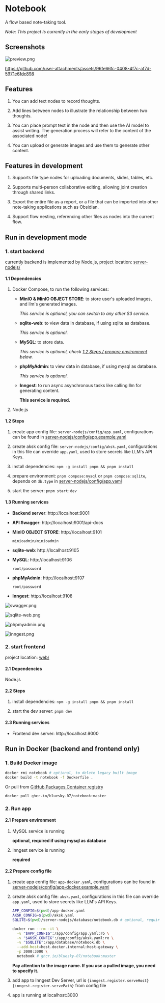 # Notebook

A flow based note-taking tool.

*Note: This project is currently in the early stages of development*

## Screenshots

![preview.png](https://github.com/user-attachments/assets/d2f47f00-d6bc-480e-b22e-844e8a88437a)

https://github.com/user-attachments/assets/96fe66fc-0408-4f7c-af7d-5971e6fdc898

## Features

1. You can add text nodes to record thoughts.

2. Add lines between nodes to illustrate the relationship between two thoughts.

3. You can place prompt text in the node and then use the AI ​​model to assist writing. The generation process will refer to the content of the associated node!

4. You can upload or generate images and use them to generate other content.

## Features in development

1. Supports file type nodes for uploading documents, slides, tables, etc.

2. Supports multi-person collaborative editing, allowing joint creation through shared links.

3. Export the entire file as a report, or a file that can be imported into other note-taking applications such as Obsidian.

4. Support flow nesting, referencing other files as nodes into the current flow.

## Run in development mode

### 1. start backend

currently backend is implemented by Node.js, project location: [server-nodejs/](server-nodejs/)

#### 1.1 Dependencies

1. Docker Compose, to run the following services:

    - **MinIO & MinIO OBJECT STORE**: to store user's uploaded images, and llm's generated images.

       *This service is optional, you can switch to any other S3 service.*

    - **sqlite-web**: to view data in database, if using sqlite as database.

       *This service is optional.*

    - **MySQL**: to store data.

       *This service is optional, check [1.2 Steps / prepare environment](#12-steps) below.*

    - **phpMyAdmin**: to view data in database, if using mysql as database.

      *This service is optional.*

    - **Inngest**: to run async asynchronous tasks like calling llm for generating content.

      **This service is required.**

2. Node.js

#### 1.2 Steps

1. create app config file: `server-nodejs/config/app.yaml`, configurations can be found in [server-nodejs/config/app.example.yaml](server-nodejs/config/app.example.yaml)

2. create aksk config file: `server-nodejs/config/aksk.yaml`, configurations in this file can override `app.yaml`, used to store secrets like LLM's API Keys.

3. install dependencies: `npm -g install pnpm && pnpm install`

4. prepare environment: `pnpm compose:mysql` or `pnpm compose:sqlite`, depends on `db.type` in [server-nodejs/config/app.yaml](./server-nodejs/config/app.yaml)

5. start the server: `pnpm start:dev`

#### 1.3 Running services

- **Backend server**: http://localhost:9001
- **API Swagger**: http://localhost:9001/api-docs
- **MinIO OBJECT STORE**: http://localhost:9101
  
  `minioadmin/minioadmin`

- **sqlite-web**: http://localhost:9105
- **MySQL**: http://localhost:9106
  
  `root/password`

- **phpMyAdmin**: http://localhost:9107

  `root/password`

- **Inngest**: http://localhost:9108

![swagger.png](https://github.com/user-attachments/assets/58bfcc62-c329-4c97-942d-450998fc41cf)

![sqlite-web.png](https://github.com/user-attachments/assets/13dfe81e-4cd3-4691-8724-c10656cd72d8)

![phpmyadmin.png](https://github.com/user-attachments/assets/bbae65a2-dafa-49ae-87c5-a56052f2206b)

![inngest.png](https://github.com/user-attachments/assets/8c29c7f1-9b7d-4c4d-9c49-9472ffaa7963)

### 2. start frontend

project location: [web/](web/)

#### 2.1 Dependencies

Node.js

#### 2.2 Steps

1. install dependencies: `npm -g install pnpm && pnpm install`

2. start the dev server: `pnpm dev`

#### 2.3 Running services

- Frontend dev server: http://localhost:9000

## Run in Docker (backend and frontend only)

### 1. Build Docker image

```bash
docker rmi notebook # optional, to delete legacy built image
docker build -t notebook -f Dockerfile .
```

Or pull from [GitHub Packages Container registry](https://github.com/BlueSky-07/notebook/pkgs/container/notebook)

```bash
docker pull ghcr.io/bluesky-07/notebook:master
```

### 2. Run app

#### 2.1 Prepare environment

1. MySQL service is running

    **optional, required if using mysql as database**

2. Inngest service is running

    **required**

#### 2.2 Prepare config file

1. create app config file: `app-docker.yaml`, configurations can be found in [server-nodejs/config/app-docker.example.yaml](server-nodejs/config/app-docker.example.yaml)

2. create aksk config file: `aksk.yaml`, configurations in this file can override `app.yaml`, used to store secrets like LLM's API Keys.

    ```bash
    APP_CONFIG=$(pwd)/app-docker.yaml
    AKSK_CONFIG=$(pwd)/aksk.yaml
    SQLITE=$(pwd)/server-nodejs/database/notebook.db # optional, required if using sqlite as database
    
    docker run --rm -it \
      -v "$APP_CONFIG":/app/config/app.yaml:ro \
      -v "$AKSK_CONFIG":/app/config/aksk.yaml:ro \
      -v "$SQLITE":/app/database/notebook.db \
      --add-host=host.docker.internal:host-gateway \
      -p 3000:3000 \
      notebook # ghcr.io/bluesky-07/notebook:master
    ```

    **Pay attention to the image name. If you use a pulled image, you need to specify it.**

3. add app to Inngest Dev Server, url is `{inngest.register.serveHost}{inngest.register.servePath}` from config file

4. app is running at localhost:3000